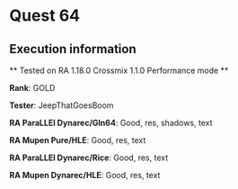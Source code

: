 # Quest 64 

## Execution information


** Tested on RA 1.18.0 Crossmix 1.1.0 Performance mode **


**Rank**: GOLD


**Tester**: JeepThatGoesBoom



**RA ParaLLEl Dynarec/Gln64**: Good, res, shadows, text


**RA Mupen Pure/HLE**: Good, res, text


**RA ParaLLEl Dynarec/Rice**: Good, res, text


**RA Mupen Dynarec/HLE**: Good, res, text